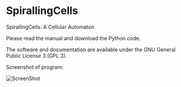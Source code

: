 # SpirallingCells
SpirallingCells: A Cellular Automaton

Please read the manual and download the Python code. 

The software and documentation are available under the GNU General Public License 3 (GPL 3).

Screenshot of program:

![ScreenShot](https://raw.github.com/RandyWaterhouse/SpirallingCells/master/logo.png)
